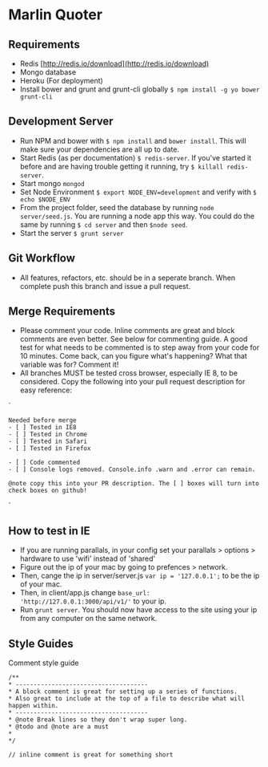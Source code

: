 # Marlin Quoter

## Requirements
- Redis [http://redis.io/download](http://redis.io/download)
- Mongo database
- Heroku (For deployment)
- Install bower and grunt and grunt-cli globally `$ npm install -g yo bower grunt-cli`

## Development Server
- Run NPM and bower with `$ npm install` and `bower install`. This will make sure your dependencies are all up to date. 
- Start Redis (as per documentation) `$ redis-server`. If you've started it before and are having trouble getting it running, try `$ killall redis-server`. 
- Start mongo `mongod`
- Set Node Environment `$ export NODE_ENV=development` and verify with `$ echo $NODE_ENV`
- From the project folder, seed the database by running `node server/seed.js`. You are running a node app this way. You could do the same by running `$ cd server` and then `$node seed`.
- Start the server `$ grunt server`

## Git Workflow
- All features, refactors, etc. should be in a seperate branch. When complete push this branch and issue a pull request.

## Merge Requirements 
- Please comment your code. Inline comments are great and block comments are even better. See below for commenting guide. A good test for what needs to be commented is to step away from your code for 10 minutes. Come back, can you figure what's happening? What that variable was for? Comment it!
- All branches MUST be tested cross browser, especially IE 8, to be considered. Copy the following into your pull request description for easy reference: 

`

    Needed before merge
    - [ ] Tested in IE8 
    - [ ] Tested in Chrome
    - [ ] Tested in Safari
    - [ ] Tested in Firefox

    - [ ] Code commented
    - [ ] Console logs removed. Console.info .warn and .error can remain. 
    
    @note copy this into your PR description. The [ ] boxes will turn into check boxes on github!

` 

## How to test in IE
- If you are running parallals, in your config set your parallals > options > hardware to use 'wifi' instead of 'shared'
- Figure out the ip of your mac by going to prefences > network. 
- Then, cange the ip in server/server.js `var ip = '127.0.0.1';` to be the ip of your mac.
- Then, in client/app.js change `base_url: 'http://127.0.0.1:3000/api/v1/'` to your ip. 
- Run `grunt server`. You should now have access to the site using your ip from any computer on the same network.     


## Style Guides
Comment style guide 

    /**
    * -------------------------------------
    * A block comment is great for setting up a series of functions.
    * Also great to include at the top of a file to describe what will happen within. 
    * -------------------------------------
    * @note Break lines so they don't wrap super long. 
    * @todo and @note are a must
    *
    */
    
    // inline comment is great for something short